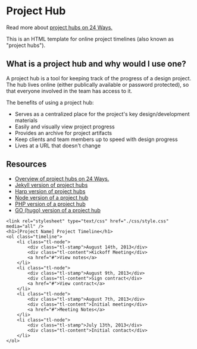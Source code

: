 Project Hub
================

Read more about [project hubs on 24 Ways.](http://24ways.org/2013/project-hubs/)

This is an HTML template for online project timelines (also known as "project hubs").

## What is a project hub and why would I use one?
A project hub is a tool for keeping track of the progress of a design project. The hub lives online (either publically available or password protected), so that everyone involved in the team has access to it.

The benefits of using a project hub:
- Serves as a centralized place for the project's key design/development materials
- Easily and visually view project progress
- Provides an archive for project artifacts
- Keep clients and team members up to speed with design progress
- Lives at a URL that doesn't change

## Resources
- [Overview of project hubs on 24 Ways.](http://24ways.org/2013/project-hubs/)
- [Jekyll version of project hubs](https://github.com/himedlooff/project-timeline)
- [Harp version of project hubs](https://github.com/jorgepedret/harp-project-hub)
- [Node version of a project hub](https://github.com/adorableio/projecthub)
- [PHP version of a project hub](https://github.com/tzi/ProjectHub)
- [GO (hugo) version of a project hub](https://github.com/vjeantet/hugo-theme-projecthub)

<style>
asd{
}
</style>

	<link rel="stylesheet" type="text/css" href="./css/style.css" media="all" />
	<h1>[Project Name] Project Timeline</h1>
	<ol class="timeline">
		<li class="tl-node">
			<div class="tl-stamp">August 14th, 2013</div>
			<div class="tl-content">Kickoff Meeting</div>
			<a href="#">View notes</a>
		</li>
		<li class="tl-node">
			<div class="tl-stamp">August 9th, 2013</div>
			<div class="tl-content">Sign contract</div>
			<a href="#">View contract</a>
		</li>
		<li class="tl-node">
			<div class="tl-stamp">August 7th, 2013</div>
			<div class="tl-content">Initial meeting</div>
			<a href="#">Meeting Notes</a>
		</li>
		<li class="tl-node">
			<div class="tl-stamp">July 13th, 2013</div>
			<div class="tl-content">Initial contact</div>
		</li>
	</ol>
